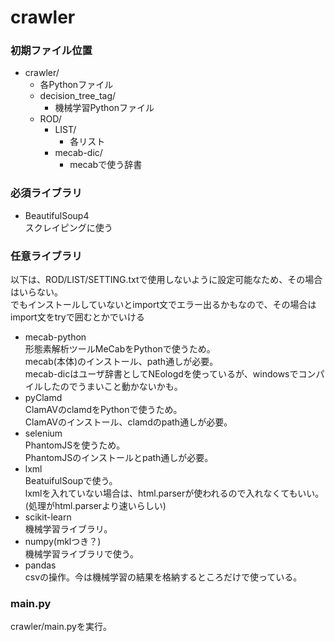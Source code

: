 # crawler

### 初期ファイル位置
* crawler/  
  * 各Pythonファイル  
  * decision_tree_tag/  
    * 機械学習Pythonファイル  
  * ROD/  
    * LIST/  
      * 各リスト  
    * mecab-dic/  
      * mecabで使う辞書  
      
### 必須ライブラリ
* BeautifulSoup4  
 スクレイピングに使う  

### 任意ライブラリ
以下は、ROD/LIST/SETTING.txtで使用しないように設定可能なため、その場合はいらない。  
でもインストールしていないとimport文でエラー出るかもなので、その場合はimport文をtryで囲むとかでいける  
* mecab-python  
 形態素解析ツールMeCabをPythonで使うため。  
 mecab(本体)のインストール、path通しが必要。  
 mecab-dicはユーザ辞書としてNEologdを使っているが、windowsでコンパイルしたのでうまいこと動かないかも。  
* pyClamd  
 ClamAVのclamdをPythonで使うため。  
 ClamAVのインストール、clamdのpath通しが必要。  
* selenium  
 PhantomJSを使うため。  
 PhantomJSのインストールとpath通しが必要。 
* lxml  
 BeatuifulSoupで使う。  
 lxmlを入れていない場合は、html.parserが使われるので入れなくてもいい。(処理がhtml.parserより速いらしい)  
* scikit-learn  
 機械学習ライブラリ。  
* numpy(mklつき？)  
 機械学習ライブラリで使う。  
* pandas  
 csvの操作。今は機械学習の結果を格納するところだけで使っている。

### main.py
crawler/main.pyを実行。  

